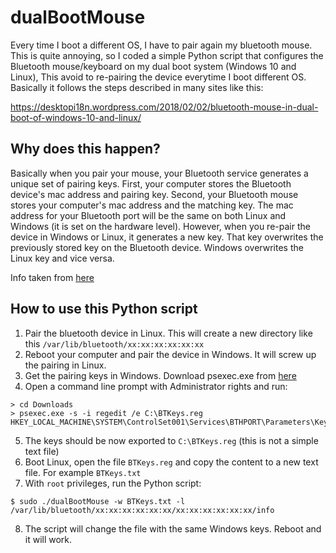 dualBootMouse
=============

Every time I boot a different OS, I have to pair again my bluetooth mouse. This is quite annoying, so I coded
a simple Python script that configures the Bluetooth mouse/keyboard on my dual boot system (Windows 10 and Linux),
This avoid to re-pairing the device everytime I boot different OS. Basically it follows the steps described in
many sites like this:

https://desktopi18n.wordpress.com/2018/02/02/bluetooth-mouse-in-dual-boot-of-windows-10-and-linux/

Why does this happen?
---------------------

Basically when you pair your mouse, your Bluetooth service generates a unique set of pairing keys.
First, your computer stores the Bluetooth device's mac address and pairing key. Second, your Bluetooth
mouse stores your computer's mac address and the matching key. The mac address for your Bluetooth port
will be the same on both Linux and Windows (it is set on the hardware level). However, when you re-pair
the device in Windows or Linux, it generates a new key. That key overwrites the previously stored key on
the Bluetooth device. Windows overwrites the Linux key and vice versa.

Info taken from [here](https://unix.stackexchange.com/questions/255509/bluetooth-pairing-on-dual-boot-of-windows-linux-mint-ubuntu-stop-having-to-p)

How to use this Python script
-----------------------------

1) Pair the bluetooth device in Linux. This will create a new directory like this ``/var/lib/bluetooth/xx:xx:xx:xx:xx:xx``
2) Reboot your computer and pair the device in Windows. It will screw up the pairing in Linux.
3) Get the pairing keys in Windows. Download psexec.exe from [here](https://docs.microsoft.com/en-us/sysinternals/downloads/psexec)
4) Open a command line prompt with Administrator rights and run:

```
> cd Downloads
> psexec.exe -s -i regedit /e C:\BTKeys.reg HKEY_LOCAL_MACHINE\SYSTEM\ControlSet001\Services\BTHPORT\Parameters\Keys
```

5) The keys should be now exported to ```C:\BTKeys.reg``` (this is not a simple text file)
6) Boot Linux, open the file ```BTKeys.reg``` and copy the content to a new text file. For example ```BTKeys.txt```
7) With ```root``` privileges, run the Python script:

```
$ sudo ./dualBootMouse -w BTKeys.txt -l /var/lib/bluetooth/xx:xx:xx:xx:xx:xx/xx:xx:xx:xx:xx:xx/info
```

8) The script will change the file with the same Windows keys. Reboot and it will work.

